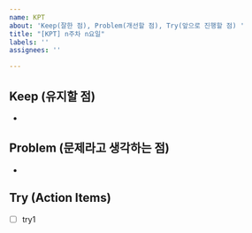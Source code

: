 ```yaml
---
name: KPT
about: 'Keep(잘한 점), Problem(개선할 점), Try(앞으로 진행할 점) '
title: "[KPT] n주차 n요일"
labels: ''
assignees: ''

---
```


## Keep (유지할 점)
* 

## Problem (문제라고 생각하는 점)
* 

## Try (Action Items)
- [ ] try1
